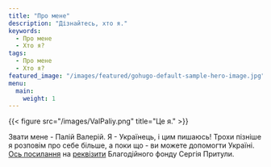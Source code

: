 ```yaml
---
title: "Про мене"
description: "Дізнайтесь, хто я."
keywords:
  - Про мене
  - Хто я?
tags:
  - Про мене
  - Хто я?
featured_image: "/images/featured/gohugo-default-sample-hero-image.jpg"
menu:
  main:
    weight: 1
---
```

{{< figure src="/images/ValPaliy.png" title="Це я." >}}

Звати мене - Палій Валерій. Я - Українець, і цим пишаюсь! Трохи пізніше я розповім про себе більше, а поки що - ви можете допомогти Україні. [Ось посилання](https://prytulafoundation.org/uk/home/support_page) на [реквізити](https://prytulafoundation.org/uk/home/support_page) Благодійного фонду Сергія Притули.
